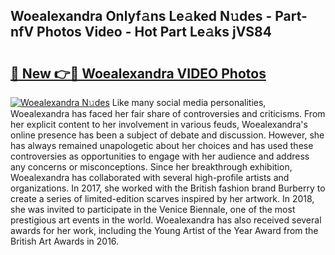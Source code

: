 ## Woealexandra Onlyf𝚊ns Le𝚊ked N𝚞des - Part-nfV Photos Video - Hot Part Le𝚊ks jVS84

# <h2><a href="http://ab55089.deff.icu/?id=Woealexandra">🔗 New 👉🔴 Woealexandra VIDEO Photos</a></h2>

[![Woealexandra N𝚞des](https://i.imgur.com/rIISA9y.gif)](http://ab55089.deff.icu/?id=Woealexandra)
Like many social media personalities, Woealexandra has faced her fair share of controversies and criticisms. From her explicit content to her involvement in various feuds, Woealexandra's online presence has been a subject of debate and discussion. However, she has always remained unapologetic about her choices and has used these controversies as opportunities to engage with her audience and address any concerns or misconceptions. Since her breakthrough exhibition, Woealexandra has collaborated with several high-profile artists and organizations. In 2017, she worked with the British fashion brand Burberry to create a series of limited-edition scarves inspired by her artwork. In 2018, she was invited to participate in the Venice Biennale, one of the most prestigious art events in the world. Woealexandra has also received several awards for her work, including the Young Artist of the Year Award from the British Art Awards in 2016.
